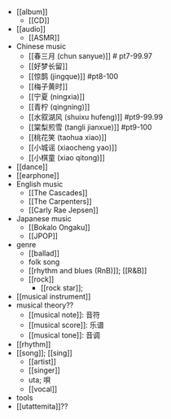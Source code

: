 - [[album]]
    - [[CD]]
- [[audio]]
    - [[ASMR]]
- Chinese music
    - [[春三月 (chun sanyue)]] # pt7-99.97
    - [[好梦长留]]
    - [[惊鹊 (jingque)]] #pt8-100
    - [[梅子黄时]]
    - [[宁夏 (ningxia)]]
    - [[青柠 (qingning)]]
    - [[水叙湖风 (shuixu hufeng)]]  #pt9-99.99
    - [[棠梨煎雪 (tangli jianxue)]] #pt9-100
    - [[桃花笑 (taohua xiao)]]
    - [[小城谣 (xiaocheng yao)]]
    - [[小棋童 (xiao qitong)]]
- [[dance]]
- [[earphone]]
- English music
    - [[The Cascades]]
    - [[The Carpenters]]
    - [[Carly Rae Jepsen]]
- Japanese music
    - [[Bokalo Ongaku]]
    - [[JPOP]]
- genre
    - [[ballad]]
    - folk song
    - [[rhythm and blues (RnB)]]; [[R&B]]
    - [[rock]]
        - [[rock star]];
- [[musical instrument]]
- musical theory??
    - [[musical note]]: 音符
    - [[musical score]]: 乐谱
    - [[musical tone]]: 音调
- [[rhythm]]
- [[song]]; [[sing]]
    - [[artist]]
    - [[singer]]
    - uta; 唄
    - [[vocal]]
- tools
- [[utattemita]]??

